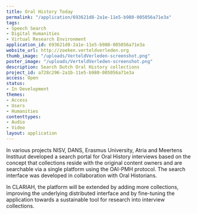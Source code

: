 ```yaml
---
title: Oral History Today
permalink: "/application/693621d8-2a1e-11e5-b980-005056a71e3a"
tags:
- Speech Search
- Digital Humanities
- Virtual Research Environment
application_id: 693621d8-2a1e-11e5-b980-005056a71e3a
website_url: http://zoeken.verteldverleden.org
thumb_image: "/uploads/VerteldVerleden-screenshot.png"
poster_image: "/uploads/VerteldVerleden-screenshot.png"
description: Search Dutch Oral History collections
project_id: a728c296-2a1b-11e5-b980-005056a71e3a
access: Open
status:
- In Development
themes:
- Access
- Users
- Humanities
contenttypes:
- Audio
- Video
layout: application
---
```


In various projects NISV, DANS, Erasmus University, Atria and Meertens Instituut developed a search portal for Oral History interviews based on the concept that collections reside with the original content owners and are searchable via a single platform using the OAI-PMH protocol. The search interface was developed in collaboration with Oral Historians.

In CLARIAH, the platform will be extended by adding more collections, improving the underlying distributed interface and by fine-tuning the application towards a sustainable tool for research into interview collections.
